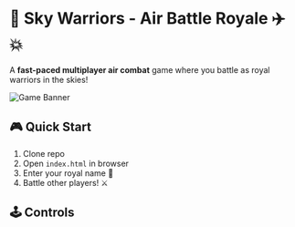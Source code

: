 # 👑 Sky Warriors - Air Battle Royale ✈️💥

A **fast-paced multiplayer air combat** game where you battle as royal warriors in the skies!

![Game Banner](banner.png)

## 🎮 Quick Start

1. Clone repo
2. Open `index.html` in browser
3. Enter your royal name 👑
4. Battle other players! ⚔️

## 🕹 Controls


